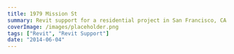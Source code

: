 ```yaml
---
title: 1979 Mission St
summary: Revit support for a residential project in San Francisco, CA
coverImage: /images/placeholder.png
tags: ["Revit", "Revit Support"]
date: "2014-06-04"
---
```

